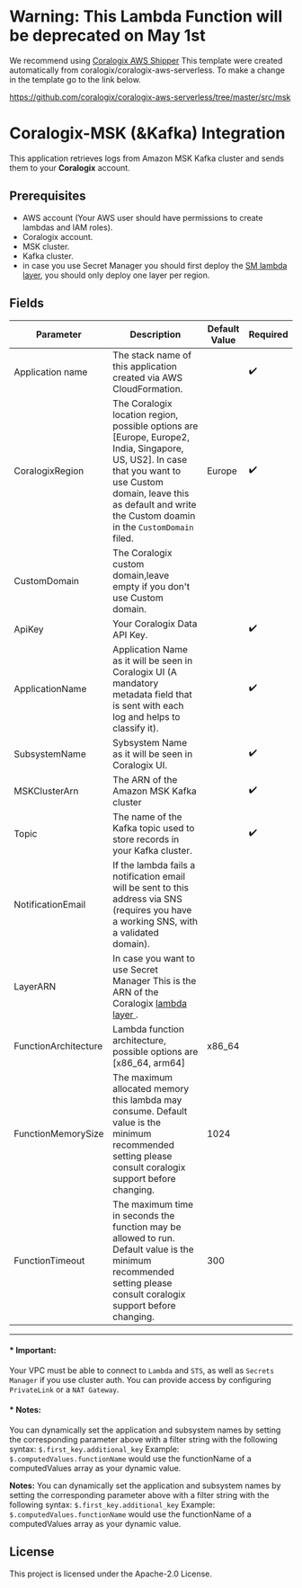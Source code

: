 # Warning: This Lambda Function will be deprecated on May 1st
We recommend using [Coralogix AWS Shipper](https://github.com/coralogix/coralogix-aws-shipper/tree/master)
This template were created automatically from coralogix/coralogix-aws-serverless.
To make a change in the template go to the link below.

https://github.com/coralogix/coralogix-aws-serverless/tree/master/src/msk


# Coralogix-MSK (&Kafka) Integration

This application retrieves logs from Amazon MSK Kafka cluster and sends them to your **Coralogix** account.

## Prerequisites
* AWS account (Your AWS user should have permissions to create lambdas and IAM roles).
* Coralogix account.
* MSK cluster.
* Kafka cluster.
* in case you use Secret Manager you should first deploy the [SM lambda layer](https://serverlessrepo.aws.amazon.com/applications/eu-central-1/597078901540/Coralogix-Lambda-SSMLayer), you should only deploy one layer per region.

## Fields 

| Parameter | Description | Default Value | Required |
|---|---|---|---|
| Application name | The stack name of this application created via AWS CloudFormation.|  | :heavy_check_mark: |
| CoralogixRegion | The Coralogix location region, possible options are [Europe, Europe2, India, Singapore, US, US2]. In case that you want to use Custom domain, leave this as default and write the Custom doamin in the ``CustomDomain`` filed.| Europe | :heavy_check_mark: |
| CustomDomain | The Coralogix custom domain,leave empty if you don't use Custom domain. | | |
| ApiKey | Your Coralogix Data API Key. | | :heavy_check_mark: |
| ApplicationName | Application Name as it will be seen in Coralogix UI  (A mandatory metadata field that is sent with each log and helps to classify it). | | :heavy_check_mark: |
| SubsystemName | Sybsystem Name as it will be seen in Coralogix UI. | | :heavy_check_mark: |
| MSKClusterArn | The ARN of the Amazon MSK Kafka cluster | | :heavy_check_mark: |
| Topic | The name of the Kafka topic used to store records in your Kafka cluster. | | :heavy_check_mark: |
| NotificationEmail | If the lambda fails a notification email will be sent to this address via SNS (requires you have a working SNS, with a validated domain). | | |
| LayerARN |  In case you want to use Secret Manager This is the ARN of the Coralogix [lambda layer ](https://serverlessrepo.aws.amazon.com/applications/eu-central-1/597078901540/Coralogix-Lambda-SSMLayer). |  |  |
| FunctionArchitecture | Lambda function architecture, possible options are [x86_64, arm64]| x86_64 |  |
| FunctionMemorySize | The maximum allocated memory this lambda may consume. Default value is the minimum recommended setting please consult coralogix support before changing. | 1024 |  |
| FunctionTimeout | The maximum time in seconds the function may be allowed to run. Default value is the minimum recommended setting please consult coralogix support before changing. | 300 |  |

---------------------
#### * **Important:** 
Your VPC must be able to connect to `Lambda` and `STS`, as well as `Secrets Manager` if you use cluster auth. You can provide access by configuring `PrivateLink` or a `NAT Gateway`.

#### * **Notes:**
You can dynamically set the application and subsystem names by setting the corresponding parameter above with a filter string with the following syntax: `$.first_key.additional_key`
Example: `$.computedValues.functionName` would use the functionName of a computedValues array as your dynamic value.

**Notes:**
You can dynamically set the application and subsystem names by setting the corresponding parameter above with a filter string with the following syntax:
`$.first_key.additional_key`
Example:
`$.computedValues.functionName` would use the functionName of a computedValues array as your dynamic value.

## License

This project is licensed under the Apache-2.0 License.
